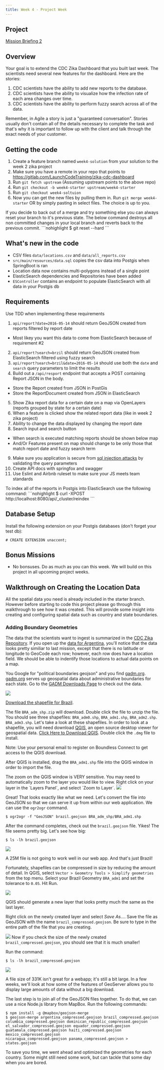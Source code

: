 ```yaml
---
title: Week 4 - Project Week
---
```


## Project

[Mission Briefing 2](../../materials/week04/zika_mission_briefing-mission_2.pdf)

## Overview

Your goal is to extend the CDC Zika Dashboard that you built last week. The scientists need several new features for the dashboard. Here are the stories:

1. CDC scientists have the ability to add new reports to the database.
2. CDC scientists have the  ability to visualize how the infection rate of each area changes over time.
3. CDC scientists have the ability to perform fuzzy search across all of the data.

<aside class="aside-note" markdown="1">
Remember, in Agile a story is just a "guaranteed conversation". Stories usually don't contain all of the details necessary to complete the task and that's why it is important to follow up with the client and talk through the exact needs of your customer.
</aside>

## Getting the code
1. Create a feature branch named `week4-solution` from your solution to the week 2 zika project
2. Make sure you have a remote in your repo that points to https://gitlab.com/LaunchCodeTraining/zika-cdc-dashboard
3. Run `git fetch upstream` (Assuming upstream points to the above repo)
4. Run `git checkout -b week4-starter upstream/week4-starter`
5. Run `git checkout week4-soltuion`
6. Now you can get the new files by pulling them in. Run `git merge week4-starter` OR by simply pasting in select files. The choice is up to you.

<aside class="aside-note" markdown="1">
If you decide to back out of a merge and try something else you can always reset your branch to it's previous state. 
The below command destroys all non committed changes in your local branch and reverts back to the previous commit.
```nohighlight
$ git reset --hard
```
</aside>

## What's new in the code
* CSV files `data/locations.csv` and `data/all_reports.csv`
* `src/main/resources/data.sql` copies the csv data into Postgis when SpringBoot is ran
* Location data now contains multi-polygons instead of a single point
* ElasticSearch dependencies and Repositories have been added
* `ESController` contains an endpoint to populate ElasticSearch with all data in your Postgis db

## Requirements
Use TDD when implementing these requirements
1. `api/report?date=2016-05-14` should return GeoJSON created from reports filtered by report date
* Most likey you want this data to come from ElasticSearch because of requirement #2
2. `api/report?search=brzil` should return GeoJSON created from ElasticSearch filtered using fuzzy search
3. `api/report?search=brzil&date=2016-05-14` should use both the `date` and `search` query parameters to limit the results
4. Build out a `/api/resport` endpoint that accepts a POST containing Report JSON in the body.
* Store the Report created from JSON in PostGis
* Store the ReportDocument created from JSON in ElasticSearch
5. Show Zika report data for a certain date on a map via OpenLayers (reports grouped by state for a certain date)
6. When a feature is clicked show the related report data (like in week 2 zika project)
7. Ability to change the data displayed by changing the report date 
8. Search input and search button
* When search is executed matching reports should be shown below map
* And/Or Features present on map should change to be only those that match report date and fuzzy search term
9. Make sure you application is secure from [sql injection attacks](https://www.owasp.org/index.php/SQL_Injection) by validating the query parameters
10. Create API docs with springfox and swagger
11. Use Eslint and Airbnb ruleset to make sure your JS meets team standards

<aside class="aside-note" markdown="1">
To index all of the reports in Postgis into ElasticSearch use the following command:
```nohighlight
$ curl -XPOST http://localhost:8080/api/_cluster/reindex
```
</aside>

## Database Setup

Install the following extension on your Postgis databases (don't forget your test db):

```nohighlight
# CREATE EXTENSION unaccent;
```

## Bonus Missions
- No bonsuses. Do as much as you can this week. We will build on this project in all upcoming project weeks.

## Walkthrough on Creating the Location Data

All the spatial data you need is already included in the starter branch. However before starting to code this project please go through this walkthrough to see how it was created.  This will provide some insight into creating and configuring spatial data such as country and state boundaries.

### Adding Boundary Geometries

The data that the scientists want to ingest is summarized in the [CDC Zika Repository](https://github.com/cdcepi/zika). If you open up the [data for Argentina](https://github.com/cdcepi/zika/blob/master/Argentina/Surveillance_Bulletin/data/Surveillance_Bulletin_01_2017-01-12.csv), you'll notice that the data looks pretty similiar to last mission, except that there is no latitude or longitude to GeoCode each row; however, each row does have a location field. We should be able to indentify those locations to actual data points on a map.

You Google for "political boundaries geojson" and you find [gadm.org](http://www.gadm.org/). [gadm.org](http://www.gadm.org/country) serves up geospatial data about administrative boundaries for each state. Go to the [GADM Downloads Page](http://www.gadm.org/country) to check out the data.

<img src="../../materials/week04/GADM_download_page.png"></img>

[Download the shapefile for Brazil](http://biogeo.ucdavis.edu/data/gadm2.8/shp/BRA_adm_shp.zip).

The file `BRA_adm_shp.zip` will download. Double click the file to unzip the file. You should see three shapefiles: `BRA_adm0.shp`, `BRA_adm1.shp`, `BRA_adm2.shp`. `BRA_adm3.shp`. Let's take a look at these shapefiles. In order to look at a shapefile, you will need download [QGIS](https://qgis.org/en/site/), an open source desktop viewer for geospatial data. [Click Here to Download QGIS](https://connect.boundlessgeo.com/Downloads). Double click the `.dmg` file to install.

<aside class="aside-note" markdown="1">
Note: Use your personal email to register on Boundless Connect to get access to the QGIS download.
</aside>

After QGIS is installed, drag the `BRA_adm1.shp` file into the QGIS window in order to import the file.

<aside class="aside-note" markdown="1">
The zoom on the QGIS window is VERY sensitive. You may need to automatically zoom to the layer you would like to view. Right click on your layer in the `Layers Panel`, and select `Zoom to Layer`.
<img src="../../materials/week04/QGIS_zoom_to_layer.png"></img>
</aside>

Great! That looks exactly like what we need. Let's convert the file into GeoJSON so that we can serve it up from within our web application. We can use the `ogr2ogr` command.

```nohighlight
$ ogr2ogr -f "GeoJSON" brazil.geojson BRA_adm_shp/BRA_adm1.shp
```

After the command completes, check out the `brazil.geojson` file. Yikes! The file seems pretty big. Let's see how big:

```nohighlight
$ ls -lh brazil.geojson
```

<img src="../../materials/week04/CLI_check_file_size.png"></img>

A 25M file is not going to work well in our web app. And that's just Brazil!

Fortunately, shapefiles can be compressed in size by reducing the amount of detail. In QGIS, select `Vector > Geometry Tools > Simplify geometries` from the top menu. Select your Brazil Geometry `BRA_adm1` and set the tolerance to `0.05`. Hit Run.

<img src="../../materials/week04/QGIS_simplify_geometries.png"></img>

QGIS should generate a new layer that looks pretty much the same as the last layer.

Right click on the newly created layer and select *Save As...*. Save the file as GeoJSON with the name `brazil_compressed.geojson`. Be sure to type in the entire path of the file that you are creating.

<img src="../../materials/week04/QGIS_save_as.png"></img>
Now if you check the size of the newly created `brazil_compressed.geojson`, you should see that it is much smaller!

Run the command:

```nohighlight
$ ls -lh brazil_compressed.geojson
```

<img src="../../materials/week04/CLI_check_compressed_file_size.png"></img>

<aside class="aside-note" markdown="1">
A file size of 331K isn't great for a webapp; it's still a bit large. In a few weeks, we'll look at how some of the features of GeoServer allows you to display large amounts of data without a big download.
</aside>

The last step is to join all of the GeoJSON files together. To do that, we can use a nice Node.js library from MapBox. Run the following commands:

```nohighlight
$ npm install -g @mapbox/geojson-merge
$ geojson-merge argentina_compressed.geojson brazil_compressed.geojson columbia_compressed.geojson dominican_republic_compressed.geojson el_salvador_compressed.geojson equador_compressed.geojson guatamala_compressed.geojson haiti_compressed.geojson mexico_compressed.geojson
nicaragua_compressed.geojson panama_compressed.geojson > states.geojson
```

To save you time, we went ahead and optimized the geometries for each country. Some might still need some work, but can 
tackle that some day when you are bored.
